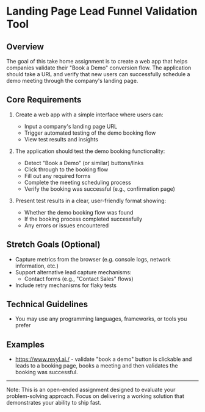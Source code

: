 # Landing Page Lead Funnel Validation Tool

## Overview
The goal of this take home assignment is to create a web app that helps companies validate their "Book a Demo" conversion flow. The application should take a URL and verify that new users can successfully schedule a demo meeting through the company's landing page.

## Core Requirements
1. Create a web app with a simple interface where users can:
   - Input a company's landing page URL
   - Trigger automated testing of the demo booking flow
   - View test results and insights

2. The application should test the demo booking functionality:
   - Detect "Book a Demo" (or similar) buttons/links
   - Click through to the booking flow
   - Fill out any required forms
   - Complete the meeting scheduling process
   - Verify the booking was successful (e.g., confirmation page)

3. Present test results in a clear, user-friendly format showing:
   - Whether the demo booking flow was found
   - If the booking process completed successfully
   - Any errors or issues encountered

## Stretch Goals (Optional)
- Capture metrics from the browser (e.g. console logs, network information, etc.)
- Support alternative lead capture mechanisms:
  - Contact forms (e.g., "Contact Sales" flows)
- Include retry mechanisms for flaky tests

## Technical Guidelines
- You may use any programming languages, frameworks, or tools you prefer

## Examples
- https://www.revyl.ai./ - validate "book a demo" button is clickable and leads to a booking page, books a meeting and then validates the booking was successful.

---
Note: This is an open-ended assignment designed to evaluate your problem-solving approach. Focus on delivering a working solution that demonstrates your ability to ship fast.